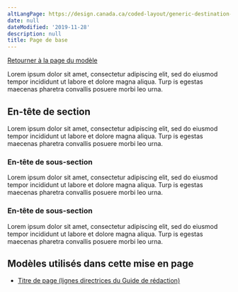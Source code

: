 ```yaml
---
altLangPage: https://design.canada.ca/coded-layout/generic-destination-basic.html
date: null
dateModified: '2019-11-28'
description: null
title: Page de base
---
```


<p>
 <a class="btn btn-default" href="../modeles-recommandes/generique.html">
  Retourner à la page du modèle
 </a>
</p>


<p>
 Lorem ipsum dolor sit amet, consectetur adipiscing elit, sed do eiusmod tempor incididunt ut labore et dolore magna aliqua. Turp	is egestas maecenas pharetra convallis posuere morbi leo urna.
</p>

<h2>
 En-tête de section
</h2>

<p>
 Lorem ipsum dolor sit amet, consectetur adipiscing elit, sed do eiusmod tempor incididunt ut labore et dolore magna aliqua. Turp	is egestas maecenas pharetra convallis posuere morbi leo urna.
</p>

<h3>
 En-tête de sous-section
</h3>

<p>
 Lorem ipsum dolor sit amet, consectetur adipiscing elit, sed do eiusmod tempor incididunt ut labore et dolore magna aliqua. Turp	is egestas maecenas pharetra convallis posuere morbi leo urna.
</p>

<h3>
 En-tête de sous-section
</h3>

<p>
 Lorem ipsum dolor sit amet, consectetur adipiscing elit, sed do eiusmod tempor incididunt ut labore et dolore magna aliqua. Turp	is egestas maecenas pharetra convallis posuere morbi leo urna.
</p>




<h2>
 Modèles utilisés dans cette mise en page
</h2>

<ul>
 <li>
  <a href="https://www.canada.ca/fr/secretariat-conseil-tresor/services/communications-gouvernementales/guide-redaction-contenu-canada.html#wp5-1">
   Titre de page (lignes directrices du Guide de rédaction)
  </a>
 </li>
</ul>


